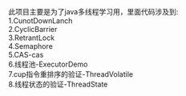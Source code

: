 此项目主要是为了java多线程学习用，里面代码涉及到:\
1.CunotDownLanch\
2.CyclicBarrier\
3.RetrantLock\
4.Semaphore\
5.CAS-cas\
6.线程池-ExecutorDemo\
7.cup指令重排序的验证-ThreadVolatile\
8.线程状态的验证-ThreadState